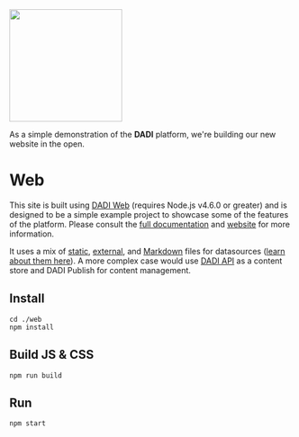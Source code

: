 <img src="http://52.209.207.148/assets/img/dadi-colour.svg" width="200">

As a simple demonstration of the **DADI** platform, we're building our new website in the open.

# Web

This site is built using [DADI Web](https://github.com/dadi/web) (requires Node.js v4.6.0 or greater) and is designed to be a simple example project to showcase some of the features of the platform. Please consult the [full documentation](http://docs.dadi.tech/web/) and [website](http://beta.dadi.tech/platform/web/) for more information.

It uses a mix of [static](https://github.com/dadi/dadi.tech/blob/master/web/workspace/datasources/products.json), [external](https://github.com/dadi/dadi.tech/blob/master/web/workspace/datasources/github-api.json), and [Markdown](https://github.com/dadi/dadi.tech/blob/master/web/workspace/events/insights.js) files for datasources ([learn about them here](http://docs.dadi.tech/web/datasources.html)). A more complex case would use [DADI API](https://github.com/dadi/api) as a content store and DADI Publish for content management.

## Install

```
cd ./web
npm install
```

## Build JS & CSS

```
npm run build
```

## Run

```
npm start
```
